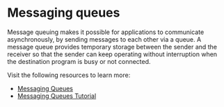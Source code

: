 # Messaging queues

Message queuing makes it possible for applications to communicate asynchronously, by sending messages to each other via a queue. A message queue provides temporary storage between the sender and the receiver so that the sender can keep operating without interruption when the destination program is busy or not connected.

Visit the following resources to learn more:

- [Messaging Queues](https://aws.amazon.com/message-queue/)
- [Messaging Queues Tutorial](https://www.tutorialspoint.com/inter_process_communication/inter_process_communication_message_queues.htm)